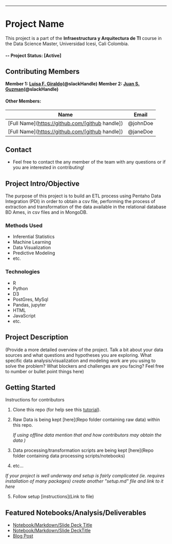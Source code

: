 ____________________________________________________________________________________

# Project Name
This project is a part of the  **Infraestructura y Arquitectura de TI** course in the Data Science Master, Universidad Icesi, Cali Colombia. 

#### -- Project Status: [Active]

## Contributing Members

**Member 1: [Luisa F. Giraldo](https://github.com/fernandag21)(@slackHandle)** 
**Member 2: [Juan S. Guzman](https://github.com/guzmanjs)(@slackHandle)**

#### Other Members:

|Name     |  Email   | 
|---------|-----------------|
|[Full Name](https://github.com/[github handle])| @johnDoe        |
|[Full Name](https://github.com/[github handle]) |     @janeDoe    |

## Contact
* Feel free to contact the any member of the team with any questions or if you are interested in contributing!


## Project Intro/Objective
The purpose of this project is to build an ETL process using Pentaho Data Integration (PDI) in order to obtain a csv file, performing the process of extraction and transformation of the data available in the relational database BD Ames, in csv files and in MongoDB.


### Methods Used
* Inferential Statistics
* Machine Learning
* Data Visualization
* Predictive Modeling
* etc.

### Technologies
* R 
* Python
* D3
* PostGres, MySql
* Pandas, jupyter
* HTML
* JavaScript
* etc. 

## Project Description
(Provide a more detailed overview of the project.  Talk a bit about your data sources and what questions and hypotheses you are exploring. What specific data analysis/visualization and modeling work are you using to solve the problem? What blockers and challenges are you facing?  Feel free to number or bullet point things here)

## Getting Started
Instructions for contributors
1. Clone this repo (for help see this [tutorial](https://help.github.com/articles/cloning-a-repository/)).
2. Raw Data is being kept [here](Repo folder containing raw data) within this repo.

    *If using offline data mention that and how contributors may obtain the data )*
    
3. Data processing/transformation scripts are being kept [here](Repo folder containing data processing scripts/notebooks)
4. etc...

*If your project is well underway and setup is fairly complicated (ie. requires installation of many packages) create another "setup.md" file and link to it here*  

5. Follow setup [instructions](Link to file)

## Featured Notebooks/Analysis/Deliverables
* [Notebook/Markdown/Slide Deck Title](link)
* [Notebook/Markdown/Slide DeckTitle](link)
* [Blog Post](link)


